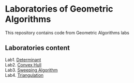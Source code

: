 # Laboratories of Geometric Algorithms
This repository contains code from Geometric Algorithms labs

## Laboratories content
Lab1. [Determinant](lab1/lab1.ipynb)  
Lab2. [Convex Hull](lab2/lab2.ipynb)  
Lab3. [Sweeping Algorithm](lab3/lab3.ipynb)  
Lab4. [Triangulation](lab4/lab4.ipynb)  